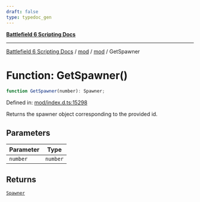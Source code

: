```yaml
---
draft: false
type: typedoc_gen
---
```


[**Battlefield 6 Scripting Docs**](../../../_index.md)

***

[Battlefield 6 Scripting Docs](../../../_index.md) / [mod](../../_index.md) / [mod](../_index.md) / GetSpawner

# Function: GetSpawner()

```ts
function GetSpawner(number): Spawner;
```

Defined in: [mod/index.d.ts:15298](https://github.com/battlefield-portal-community/portal-docs/blob/ff09b2690670f74de7e97198022e5a97ff1161ff/generators/santiago/mod/index.d.ts#L15298)

Returns the spawner object corresponding to the provided id.

## Parameters

| Parameter | Type |
| ------ | ------ |
| `number` | `number` |

## Returns

[`Spawner`](../Spawner/_index.md)
